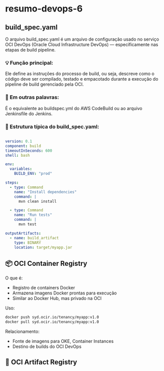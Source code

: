# resumo-devops-6

## build_spec.yaml

O arquivo build_spec.yaml é um arquivo de configuração usado no serviço OCI DevOps (Oracle Cloud Infrastructure DevOps) — especificamente nas etapas de build pipeline.

### 💡 Função principal:

Ele define as instruções do processo de build, ou seja, descreve como o código deve ser compilado, testado e empacotado durante a execução do pipeline de build gerenciado pela OCI.

### 📘 Em outras palavras:

É o equivalente ao buildspec.yml do AWS CodeBuild ou ao arquivo Jenkinsfile do Jenkins.

### 🧩 Estrutura típica do build_spec.yaml:

```yaml

version: 0.1
component: build
timeoutInSeconds: 600
shell: bash

env:
  variables:
    BUILD_ENV: "prod"

steps:
  - type: Command
    name: "Install dependencies"
    command: |
      mvn clean install

  - type: Command
    name: "Run tests"
    command: |
      mvn test

outputArtifacts:
  - name: build_artifact
    type: BINARY
    location: target/myapp.jar

```

## 📦 OCI Container Registry

O que é:

- Registro de containers Docker
- Armazena imagens Docker prontas para execução
- Similar ao Docker Hub, mas privado na OCI

Uso:

```bash
docker push syd.ocir.io/tenancy/myapp:v1.0
docker pull syd.ocir.io/tenancy/myapp:v1.0
```

Relacionamento:

- Fonte de imagens para OKE, Container Instances
- Destino de builds do OCI DevOps

## 📁 OCI Artifact Registry



